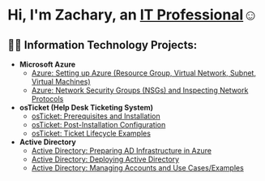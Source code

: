 <h1>Hi, I'm Zachary, an <a href="[https://linkedin.com/in/Josh](https://www.linkedin.com/in/zach-zhang-2987b0287/)">IT Professional</a>☺</h1>

<h2>👨‍💻 Information Technology Projects:</h2>

- <b>Microsoft Azure</b>
  - [Azure: Setting up Azure (Resource Group, Virtual Network, Subnet, Virtual Machines)](https://github.com/zacharyzhang29/azure-setup)
  - [Azure: Network Security Groups (NSGs) and Inspecting Network Protocols](https://github.com/zacharyzhang29/azure-network)
- <b>osTicket (Help Desk Ticketing System)</b>
  - [osTicket: Prerequisites and Installation](https://github.com/zacharyzhang29/osticket-prep-installation)
  - [osTicket: Post-Installation Configuration](https://github.com/zacharyzhang29/osticket-post-installation)
  - [osTicket: Ticket Lifecycle Examples](https://github.com/zacharyzhang29/osticket-lifecycle)
- <b>Active Directory</b>
  - [Active Directory: Preparing AD Infrastructure in Azure]()
  - [Active Directory: Deploying Active Directory](https://github.com/zacharyzhang29/ad-deployment-azure)
  - [Active Directory: Managing Accounts and Use Cases/Examples](https://github.com/zacharyzhang29/ad-account)
